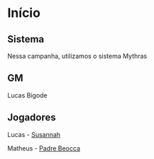# Início

## Sistema

Nessa campanha, utilizamos o sistema Mythras

## GM

Lucas Bigode

## Jogadores

Lucas - [Susannah](PCs/Susannah.md)

Matheus - [Padre Beocca](PCs/Padre%20Beocca.md)
